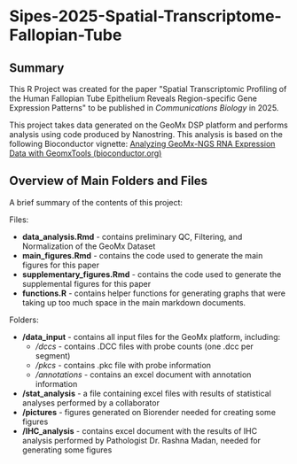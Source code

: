 # Sipes-2025-Spatial-Transcriptome-Fallopian-Tube

## Summary

This R Project was created for the paper "Spatial Transcriptomic Profiling of the Human Fallopian Tube Epithelium Reveals Region-specific Gene Expression Patterns" to be published in _Communications Biology_ in 2025. 

This project takes data generated on the GeoMx DSP platform and performs analysis using code produced by Nanostring. 
This analysis is based on the following Bioconductor vignette:
[Analyzing GeoMx-NGS RNA Expression Data with GeomxTools (bioconductor.org)](https://www.bioconductor.org/packages/release/workflows/vignettes/GeoMxWorkflows/inst/doc/GeomxTools_RNA-NGS_Analysis.html#5_Normalization)


## Overview of Main Folders and Files
A brief summary of the contents of this project:

Files:
* **data_analysis.Rmd** - contains preliminary QC, Filtering, and Normalization of the GeoMx Dataset
* **main_figures.Rmd** - contains the code used to generate the main figures for this paper
* **supplementary_figures.Rmd** - contains the code used to generate the supplemental figures for this paper
* **functions.R** - contains helper functions for generating graphs that were taking up too much space in the main markdown documents. 

Folders:
* **/data_input** - contains all input files for the GeoMx platform, including:
  * _/dccs_ - contains .DCC files with probe counts (one .dcc per segment)
  * _/pkcs_ - contains .pkc file with probe information
  * _/annotations_ - contains an excel document with annotation information
* **/stat_analysis** - a file containing excel files with results of statistical analyses performed by a collaborator
* **/pictures** - figures generated on Biorender needed for creating some figures
* **/IHC_analysis** - contains excel document with the results of IHC analysis performed by Pathologist Dr. Rashna Madan, needed for generating some figures




